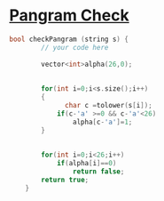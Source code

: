 <h1><a href="https://www.geeksforgeeks.org/problems/pangram-checking-1587115620/1" target="_blank">Pangram Check</a></h1>

```cpp
bool checkPangram (string s) {
        // your code here
        
        vector<int>alpha(26,0);
        
        
        for(int i=0;i<s.size();i++)
        {
              char c =tolower(s[i]);
            if(c-'a' >=0 && c-'a'<26)
                alpha[c-'a']=1;
        }
            
            
        for(int i=0;i<26;i++)
            if(alpha[i]==0)
                return false;
        return true;
    }
```